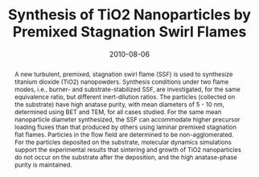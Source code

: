 ---
title: "Synthesis of TiO2 Nanoparticles by Premixed Stagnation Swirl Flames"
date: 2010-08-06
authors: ["Junjing Wang", "Shuiqing Li", "Wen Yan", "Stephen D. Tse", "Qiang Yao"]
publication_types: ["2"]
publication: "*Proceedings of the Combustion Institute*"
doi: "10.1016/j.proci.2010.05.022"
abstract: A new turbulent, premixed, stagnation swirl flame (SSF) is used to synthesize titanium dioxide (TiO2) nanopowders. Synthesis conditions under two flame modes, i.e., burner- and substrate-stabilized SSF, are investigated, for the same equivalence ratio, but different inert-dilution ratios. The particles (collected on the substrate) have high anatase purity, with mean diameters of 5 - 10 nm, determined using BET and TEM, for all cases studied. For the same mean nanoparticle diameter synthesized, the SSF can accommodate higher precursor loading fluxes than that produced by others using laminar premixed stagnation flat flames. Particles in the flow field are determined to be non-agglomerated. For the particles deposited on the substrate, molecular dynamics simulations support the experimental results that sintering and growth of TiO2 nanoparticles do not occur on the substrate after the deposition, and the high anatase-phase purity is maintained.
---